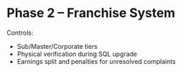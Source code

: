 # Phase 2 – Franchise System

Controls:
- Sub/Master/Corporate tiers
- Physical verification during SQL upgrade
- Earnings split and penalties for unresolved complaints